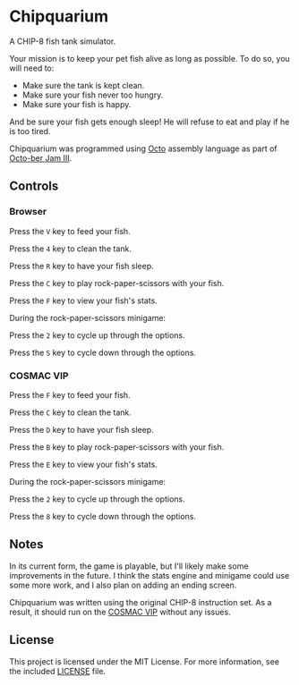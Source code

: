 # Chipquarium
A CHIP-8 fish tank simulator.

Your mission is to keep your pet fish alive as long as possible. To do so, you
will need to:
* Make sure the tank is kept clean.
* Make sure your fish never too hungry.
* Make sure your fish is happy.

And be sure your fish gets enough sleep! He will refuse to eat and play if he is
too tired.

Chipquarium was programmed using [Octo][1] assembly language as part of
[Octo-ber Jam III][2].

## Controls

### Browser
Press the `V` key to feed your fish.

Press the `4` key to clean the tank.

Press the `R` key to have your fish sleep.

Press the `C` key to play rock-paper-scissors with your fish.

Press the `F` key to view your fish's stats.

During the rock-paper-scissors minigame:

Press the `2` key to cycle up through the options.

Press the `S` key to cycle down through the options.

### COSMAC VIP
Press the `F` key to feed your fish.

Press the `C` key to clean the tank.

Press the `D` key to have your fish sleep.

Press the `B` key to play rock-paper-scissors with your fish.

Press the `E` key to view your fish's stats.

During the rock-paper-scissors minigame:

Press the `2` key to cycle up through the options.

Press the `8` key to cycle down through the options.

## Notes
In its current form, the game is playable, but I'll likely make some
improvements in the future. I think the stats engine and minigame could use some
more work, and I also plan on adding an ending screen.

Chipquarium was written using the original CHIP-8 instruction set. As a result,
it should run on the [COSMAC VIP][3] without any issues.

## License
This project is licensed under the MIT License. For more information, see the
included [LICENSE][4] file.

[1]: http://github.com/JohnEarnest/Octo "JohnEarnest / Octo"
[2]: http://www.awfuljams.com/octojam-iii/ "Octo-ber Jam III"
[3]: http://en.wikipedia.org/wiki/COSMAC_VIP "COSMAC VIP"
[4]: LICENSE "MIT License"
